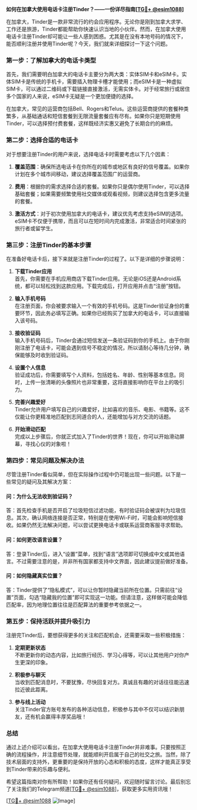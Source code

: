 **如何在加拿大使用电话卡注册Tinder？——一份详尽指南[[TG💪+ @esim1088](https://t.me/s/esim1088)]**

在加拿大，Tinder是一款非常流行的约会应用程序。无论你是刚到加拿大求学、工作还是旅游，Tinder都能帮助你快速认识当地的小伙伴。然而，在加拿大使用电话卡注册Tinder却可能让一些人感到困惑。尤其是在没有本地号码的情况下，能否顺利注册并使用Tinder呢？今天，我们就来详细探讨一下这个问题。

### **第一步：了解加拿大的电话卡类型**

首先，我们需要明白加拿大的电话卡主要分为两大类：实体SIM卡和eSIM卡。实体SIM卡是传统的手机卡，需要插入物理卡槽才能使用；而eSIM卡是一种虚拟SIM卡，可以通过二维码或下载链接直接激活，无需实体卡。对于经常旅行或居住多个国家的人来说，eSIM卡无疑是一个更加便捷的选择。

在加拿大，常见的运营商包括Bell、Rogers和Telus。这些运营商提供的套餐种类繁多，从基础通话和短信套餐到无限流量套餐应有尽有。如果你只是短期使用Tinder，可以选择预付费套餐，这样既经济实惠又避免了长期合约的麻烦。

### **第二步：选择合适的电话卡**

对于想要注册Tinder的用户来说，选择电话卡时需要考虑以下几个因素：

1. **覆盖范围**：确保所选电话卡在你所在的城市或地区有良好的信号覆盖。如果你计划在多个城市间移动，建议选择覆盖范围广的运营商。
   
2. **费用**：根据你的需求选择合适的套餐。如果你只是偶尔使用Tinder，可以选择基础套餐；如果需要频繁使用社交媒体或观看视频，则建议选择包含更多流量的套餐。

3. **激活方式**：对于初次使用加拿大的电话卡，建议优先考虑支持eSIM的选项。eSIM卡不仅便于携带，而且可以在短时间内完成激活，非常适合时间紧张的旅行者或留学生。

### **第三步：注册Tinder的基本步骤**

在准备好电话卡后，接下来就是注册Tinder的过程了。以下是详细的步骤说明：

1. **下载Tinder应用**  
   首先，你需要在手机应用商店下载Tinder应用。无论是iOS还是Android系统，都可以轻松找到这款应用。下载完成后，打开应用并点击“注册”按钮。

2. **输入手机号码**  
   在注册页面，你会被要求输入一个有效的手机号码。这是Tinder验证身份的重要环节，因此务必填写正确。如果你已经购买了加拿大的电话卡，可以直接输入该号码。

3. **接收验证码**  
   输入手机号码后，Tinder会通过短信发送一条验证码到你的手机上。由于你刚刚注册了电话卡，可能会遇到信号不稳定的情况，所以请耐心等待几分钟，确保能够及时收到验证码。

4. **设置个人信息**  
   验证成功后，你需要填写个人资料，包括姓名、年龄、性别等基本信息。同时，上传一张清晰的头像照片也非常重要，这将直接影响你在平台上的吸引力。

5. **完善兴趣爱好**  
   Tinder允许用户填写自己的兴趣爱好，比如喜欢的音乐、电影、书籍等。这不仅能让你更精准地匹配到志同道合的人，还能增加与对方交流的话题。

6. **开始滑动匹配**  
   完成以上步骤后，你就正式加入了Tinder的世界！现在，你可以开始滑动屏幕，寻找心仪的对象啦！

### **第四步：常见问题及解决办法**

尽管注册Tinder看似简单，但在实际操作过程中仍可能出现一些问题。以下是一些常见的疑问及其解决方案：

#### **问：为什么无法收到验证码？**
答：首先检查手机是否开启了垃圾短信过滤功能，有时验证码会被误判为垃圾信息。其次，确认网络连接是否正常，特别是在使用Wi-Fi时，可能会影响短信接收。如果仍然无法解决问题，可以尝试更换电话卡或联系运营商客服寻求帮助。

#### **问：如何更改语言设置？**
答：登录Tinder后，进入“设置”菜单，找到“语言”选项即可切换成中文或其他语言。不过需要注意的是，并非所有国家都支持中文界面，因此建议提前做好准备。

#### **问：如何隐藏真实位置？**
答：Tinder提供了“隐私模式”，可以让你暂时隐藏当前所在位置。只需前往“设置”页面，勾选“隐藏我的位置”即可实现这一功能。但请注意，这样做可能会降低匹配率，因为地理位置往往是匹配算法的重要参考依据之一。

### **第五步：保持活跃并提升吸引力**

注册完Tinder后，要想获得更多的关注和匹配机会，还需要采取一些积极措施：

1. **定期更新状态**  
   不断更新你的动态内容，比如旅行经历、学习心得等，可以让其他用户对你产生更深的印象。

2. **积极参与聊天**  
   当收到匹配消息时，不要犹豫，尽快回复对方。真诚且有趣的对话往往能迅速拉近彼此距离。

3. **参与线上活动**  
   关注Tinder官方账号发布的各种活动信息，积极参与其中不仅可以结识新朋友，还有机会赢得丰厚奖品哦！

### **总结**

通过上述介绍可以看出，在加拿大使用电话卡注册Tinder并非难事。只要按照正确的流程操作，并注意细节处理，就能顺利开启属于自己的社交之旅。当然，除了技术层面的支持外，更重要的是保持开放的心态和积极的态度，这样才能真正享受到Tinder带来的乐趣与便利。

希望这篇指南对你有所帮助！如果你还有任何疑问，欢迎随时留言讨论。最后别忘了关注我们的Telegram频道[[TG💪+ @esim1088](https://t.me/s/esim1088)]，获取更多实用资讯哦！

[[TG💪+ @esim1088](https://t.me/s/esim1088) ![Image](https://i.postimg.cc/4NQfJmqS/Snipaste-2025-05-13-00-14-12.png)]